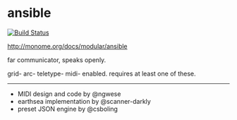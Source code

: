 # ansible

[![Build Status](https://travis-ci.org/monome/ansible.svg?branch=master)](https://travis-ci.org/monome/ansible)

http://monome.org/docs/modular/ansible

far communicator, speaks openly.

grid- arc- teletype- midi- enabled. requires at least one of these.


---

- MIDI design and code by @ngwese
- earthsea implementation by @scanner-darkly
- preset JSON engine by @csboling
